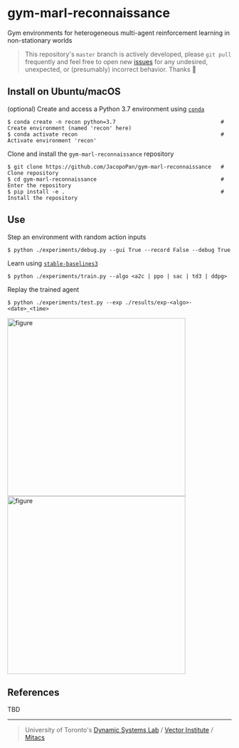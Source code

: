 # gym-marl-reconnaissance

Gym environments for heterogeneous multi-agent reinforcement learning in non-stationary worlds

> This repository's `master` branch is actively developed, please `git pull` frequently and feel free to open new [issues](https://github.com/JacopoPan/gym-marl-reconnaissance/issues) for any undesired, unexpected, or (presumably) incorrect behavior. Thanks 🙏

## Install on Ubuntu/macOS

(optional) Create and access a Python 3.7 environment using [`conda`](https://docs.conda.io/projects/conda/en/latest/user-guide/install/index.html)
```
$ conda create -n recon python=3.7                                 # Create environment (named 'recon' here)
$ conda activate recon                                             # Activate environment 'recon'
```
Clone and install the `gym-marl-reconnaissance` repository 
```
$ git clone https://github.com/JacopoPan/gym-marl-reconnaissance   # Clone repository
$ cd gym-marl-reconnaissance                                       # Enter the repository
$ pip install -e .                                                 # Install the repository
```

## Use

Step an environment with random action inputs
```
$ python ./experiments/debug.py --gui True --record False --debug True
```
Learn using [`stable-baselines3`](https://stable-baselines3.readthedocs.io/en/master/)
```
$ python ./experiments/train.py --algo <a2c | ppo | sac | td3 | ddpg>
```
Replay the trained agent
```
$ python ./experiments/test.py --exp ./results/exp-<algo>-<date>_<time>
```

<img src="figures/task.gif" alt="figure" width="400"> <img src="figures/track.gif" alt="figure" width="400">

## References
TBD

-----
> University of Toronto's [Dynamic Systems Lab](https://github.com/utiasDSL) / [Vector Institute](https://github.com/VectorInstitute) /  [Mitacs](https://www.mitacs.ca/en/projects/multi-agent-reinforcement-learning-decentralized-uavugv-cooperative-exploration)
